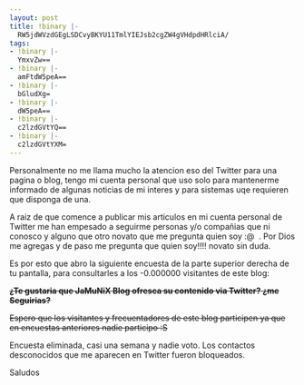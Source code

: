 ```yaml
---
layout: post
title: !binary |-
  RW5jdWVzdGEgLSDCvyBKYU11TmlYIEJsb2cgZW4gVHdpdHRlciA/
tags:
- !binary |-
  YmxvZw==
- !binary |-
  amFtdW5peA==
- !binary |-
  bGludXg=
- !binary |-
  dW5peA==
- !binary |-
  c2lzdGVtYQ==
- !binary |-
  c2lzdGVtYXM=
---
```

Personalmente no me llama mucho la atencion eso del Twitter para una pagina o blog, tengo mi cuenta personal que uso solo para mantenerme informado de algunas noticias de mi interes y para sistemas uqe requieren que disponga de una.

A raiz de que comence a publicar mis articulos en mi cuenta personal de Twitter me han empesado a seguirme personas y/o compañias que ni conosco y alguno que otro novato que me pregunta quien soy :@  . Por Dios me agregas y de paso me pregunta que quien soy!!!! novato sin duda.

Es por esto que abro la siguiente encuesta de la parte superior derecha de tu pantalla, para consultarles a los -0.000000 visitantes de este blog:

<span style="text-decoration: line-through;"><strong>¿Te gustaria que JaMuNiX Blog ofresca su contenido via Twitter?  ¿me Seguirias?</strong></span>

<span style="text-decoration: line-through;">Espero que los visitantes y frecuentadores de este blog participen ya que en encuestas anteriores nadie participo :S</span>

Encuesta eliminada, casi una semana y nadie voto. Los contactos desconocidos que me aparecen en Twitter fueron bloqueados.

Saludos
